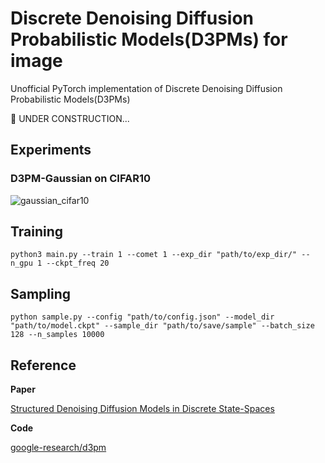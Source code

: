 #  Discrete Denoising Diffusion Probabilistic Models(D3PMs) for image

Unofficial PyTorch implementation of Discrete Denoising Diffusion Probabilistic Models(D3PMs)

🚧 UNDER CONSTRUCTION...
## Experiments
### D3PM-Gaussian on CIFAR10

![gaussian_cifar10](https://user-images.githubusercontent.com/60313002/230746837-35d37f14-b696-4235-8d7a-e3fe8e1a0314.png)

## Training
```
python3 main.py --train 1 --comet 1 --exp_dir "path/to/exp_dir/" --n_gpu 1 --ckpt_freq 20
```

## Sampling
```
python sample.py --config "path/to/config.json" --model_dir "path/to/model.ckpt" --sample_dir "path/to/save/sample" --batch_size 128 --n_samples 10000
```

## Reference

**Paper**

[Structured Denoising Diffusion Models in Discrete State-Spaces](https://arxiv.org/abs/2107.03006)

**Code**

[google-research/d3pm](https://github.com/google-research/google-research/tree/master/d3pm)
